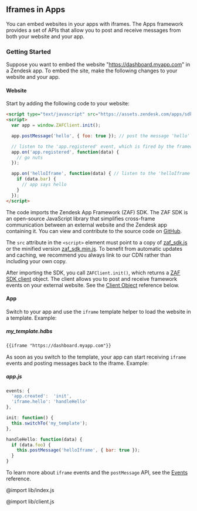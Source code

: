 ## Iframes in Apps

You can embed websites in your apps with iframes. The Apps framework provides a set of APIs that allow you to post and receive messages from both your website and your app.

### Getting Started

Suppose you want to embed the website "https://dashboard.myapp.com" in a Zendesk app. To embed the site, make the following changes to your website and your app.

#### Website

Start by adding the following code to your website:

```html
<script type="text/javascript" src="https://assets.zendesk.com/apps/sdk/latest/zaf_sdk.js"></script>
<script>
  var app = window.ZAFClient.init();

  app.postMessage('hello', { foo: true }); // post the message 'hello' to the Zendesk app

  // listen to the 'app.registered' event, which is fired by the framework once the iframe is registered with the app
  app.on('app.registered', function(data) {
    // go nuts
  });

  app.on('helloIframe', function(data) { // listen to the 'helloIframe' message sent from the app
    if (data.bar) {
      // app says hello
    }
  });
</script>
```

The code imports the Zendesk App Framework (ZAF) SDK. The ZAF SDK is an open-source JavaScript library that simplifies cross-frame communication between an external website and the Zendesk app containing it. You can view and contribute to the source code on [GitHub](https://github.com/zendesk/zendesk_app_framework_sdk).

The `src` attribute in the `<script>` element must point to a copy of [zaf_sdk.js](https://assets.zendesk.com/apps/sdk/latest/zaf_sdk.js) or the minified version [zaf_sdk.min.js](https://assets.zendesk.com/apps/sdk/latest/zaf_sdk.min.js). To benefit from automatic updates and caching, we recommend you always link to our CDN rather than including your own copy.

After importing the SDK, you call `ZAFClient.init()`, which returns a [ZAF SDK client](#zafclient-api) object. The client allows you to post and receive framework events on your external website. See the [Client Object](#client-object) reference below.

#### App

Switch to your app and use the `iframe` template helper to load the website in a template. Example:

##### my_template.hdbs

```html
{{iframe "https://dashboard.myapp.com"}}
```

As soon as you switch to the template, your app can start receiving `iframe` events and posting messages back to the iframe. Example:

##### app.js
```js
events: {
  'app.created':  'init',
  'iframe.hello': 'handleHello'
},

init: function() {
  this.switchTo('my_template');
},

handleHello: function(data) {
  if (data.foo) {
    this.postMessage('helloIframe', { bar: true });
  }
}
```

To learn more about `iframe` events and the `postMessage` API, see the [Events](./events) reference.

@import lib/index.js

@import lib/client.js
